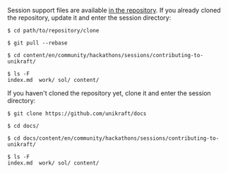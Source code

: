 Session support files are available [in the repository](https://github.com/unikraft/docs).
If you already cloned the repository, update it and enter the session directory:

```console
$ cd path/to/repository/clone

$ git pull --rebase

$ cd content/en/community/hackathons/sessions/contributing-to-unikraft/

$ ls -F
index.md  work/ sol/ content/
```

If you haven't cloned the repository yet, clone it and enter the session directory:

```console
$ git clone https://github.com/unikraft/docs

$ cd docs/

$ cd docs/content/en/community/hackathons/sessions/contributing-to-unikraft/

$ ls -F
index.md  work/ sol/ content/
```
